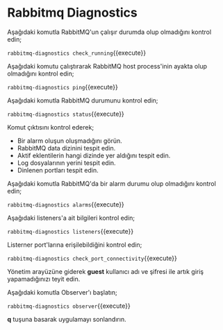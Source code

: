 # Rabbitmq Diagnostics

Aşağıdaki komutla RabbitMQ'un çalışır durumda olup olmadığını kontrol edin;

`rabbitmq-diagnostics check_running`{{execute}}

Aşağıdaki komutu çalıştırarak RabbitMQ host process'inin ayakta olup olmadığını kontrol edin;

`rabbitmq-diagnostics ping`{{execute}}

Aşağıdaki komutla RabbitMQ durumunu kontrol edin;

`rabbitmq-diagnostics status`{{execute}}

Komut çıktısını kontrol ederek;

* Bir alarm oluşun oluşmadığını görün.
* RabbitMQ data dizinini tespit edin.
* Aktif eklentilerin hangi dizinde yer aldığını tespit edin.
* Log dosyalarının yerini tespit edin.
* Dinlenen portları tespit edin.

Aşağıdaki komutla RabbitMQ'da bir alarm durumu olup olmadığını kontrol edin;

`rabbitmq-diagnostics alarms`{{execute}}

Aşağıdaki listeners'a ait bilgileri kontrol edin;

`rabbitmq-diagnostics listeners`{{execute}}

Listerner port'larına erişilebildiğini kontrol edin;

`rabbitmq-diagnostics check_port_connectivity`{{execute}}

Yönetim arayüzüne giderek **guest** kullanıcı adı ve şifresi ile artık giriş yapamadığınızı teyit edin.

Aşağıdaki komutla Observer'ı başlatın;

`rabbitmq-diagnostics observer`{{execute}}

**q** tuşuna basarak uygulamayı sonlandırın.
